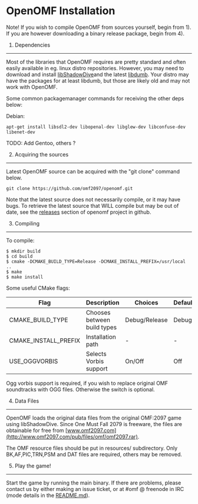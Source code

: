 OpenOMF Installation
====================

Note! If you wish to compile OpenOMF from sources yourself, begin from 1). If you are however downloading a binary release package, begin from 4).

1. Dependencies
---------------

Most of the libraries that OpenOMF requires are pretty standard and often easily available in eg. linux distro repositories. However, you may need to download and install [libShadowDive](https://github.com/omf2097/libShadowDive)and the latest [libdumb](https://bitbucket.org/kode54/dumb). Your distro may have the packages for at least libdumb, but those are likely old and may not work with OpenOMF.

Some common packagemanager commands for receiving the other deps below:

Debian:
```
apt-get install libsdl2-dev libopenal-dev libglew-dev libconfuse-dev libenet-dev
```

TODO: Add Gentoo, others ?

2. Acquiring the sources
------------------------

Latest OpenOMF source can be acquired with the "git clone" command below. 

```
git clone https://github.com/omf2097/openomf.git
```

Note that the latest source does not necessarily compile, or it may have bugs. To retrieve the latest source that WILL compile but may be out of date, see the [releases](https://github.com/omf2097/openomf/releases) section of openomf project in github.

3. Compiling
------------

To compile:

```
$ mkdir build
$ cd build
$ cmake -DCMAKE_BUILD_TYPE=Release -DCMAKE_INSTALL_PREFIX=/usr/local ..
$ make
$ make install
```

Some useful CMake flags:

| Flag                      | Description                          | Choices       | Default |
| ------------------------- | ------------------------------------ | ------------- | ------- |
| CMAKE_BUILD_TYPE          | Chooses between build types          | Debug/Release | Debug   |
| CMAKE_INSTALL_PREFIX      | Installation path                    | -             | -       |
| USE_OGGVORBIS             | Selects Vorbis support               | On/Off        | Off     |

Ogg vorbis support is required, if you wish to replace original OMF soundtracks with OGG files. Otherwise the switch is optional.

4. Data Files
-------------
OpenOMF loads the original data files from the original OMF:2097 game using libShadowDive. Since One Must Fall 2079 is freeware, the files are obtainable for free from [www.omf2097.com](http://www.omf2097.com/pub/files/omf/omf2097.rar).

The OMF resource files should be put in resources/ subdirectory. Only BK,AF,PIC,TRN,PSM and DAT files are required, others may be removed.

5. Play the game!
-----------------
Start the game by running the main binary. If there are problems, please contact us by either making an issue ticket, or at #omf @ freenode in IRC (mode details in the [README.md](https://github.com/omf2097/openomf/blob/master/README.md)).